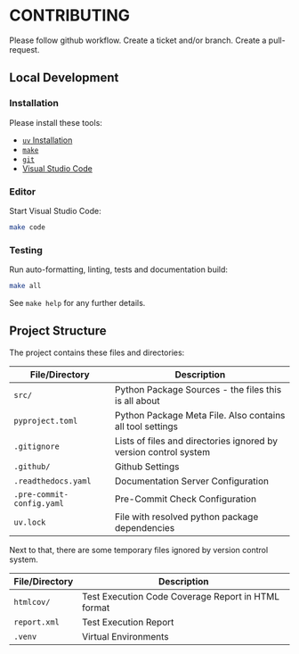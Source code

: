 # CONTRIBUTING

Please follow github workflow. Create a ticket and/or branch. Create a pull-request.

## Local Development

### Installation

Please install these tools:

* [`uv` Installation](https://docs.astral.sh/uv/getting-started/installation/)
* [`make`](https://www.gnu.org/software/make/)
* [`git`](https://git-scm.com/)
* [Visual Studio Code](https://code.visualstudio.com/)


### Editor
Start Visual Studio Code:

```bash
make code
```

### Testing

Run auto-formatting, linting, tests and documentation build:

```bash
make all
```

See `make help` for any further details.


## Project Structure

The project contains these files and directories:

| File/Directory | Description |
|---|---|
| `src/` | Python Package Sources - the files this is all about |
| `pyproject.toml` | Python Package Meta File. Also contains all tool settings |
| `.gitignore` | Lists of files and directories ignored by version control system |
| `.github/` | Github Settings |
| `.readthedocs.yaml` | Documentation Server Configuration |
| `.pre-commit-config.yaml` | Pre-Commit Check Configuration |
| `uv.lock` | File with resolved python package dependencies |

Next to that, there are some temporary files ignored by version control system.

| File/Directory | Description |
|---|---|
| `htmlcov/` | Test Execution Code Coverage Report in HTML format |
| `report.xml` | Test Execution Report |
| `.venv` | Virtual Environments |
